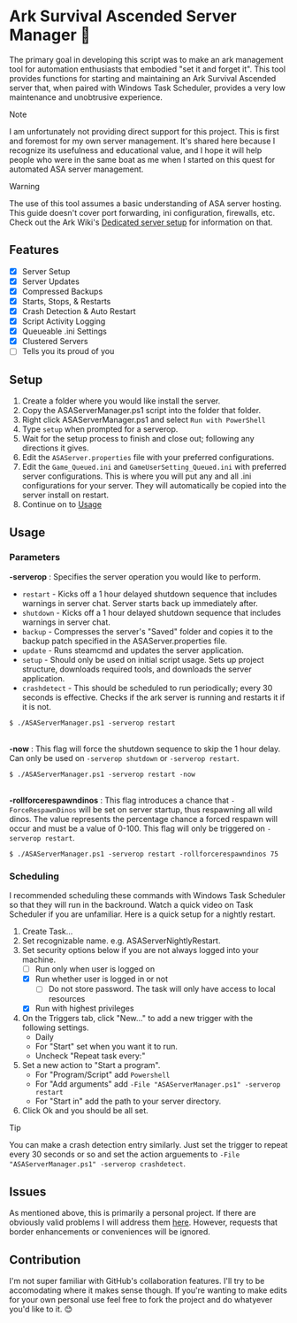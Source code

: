 # Ark Survival Ascended Server Manager 🦖
The primary goal in developing this script was to make an ark management tool for automation enthusiasts that embodied "set it and forget it". This tool provides functions for starting and maintaining an Ark Survival Ascended server that, when paired with Windows Task Scheduler, provides a very low maintenance and unobtrusive experience.

> [!Note]
> I am unfortunately not providing direct support for this project. This is first and foremost for my own server management. It's shared here because I recognize its usefulness and educational value, and I hope it will help people who were in the same boat as me when I started on this quest for automated ASA server management.

> [!WARNING]
> The use of this tool assumes a basic understanding of ASA server hosting. This guide doesn't cover port forwarding, ini configuration, firewalls, etc. Check out the Ark Wiki's [Dedicated server setup](https://ark.wiki.gg/wiki/Dedicated_server_setup) for information on that.

## Features
- [x] Server Setup
- [x] Server Updates
- [x] Compressed Backups
- [x] Starts, Stops, & Restarts
- [x] Crash Detection & Auto Restart
- [x] Script Activity Logging
- [x] Queueable .ini Settings
- [x] Clustered Servers
- [ ] Tells you its proud of you

## Setup
1. Create a folder where you would like install the server.
2. Copy the ASAServerManager.ps1 script into the folder that folder.
3. Right click ASAServerManager.ps1 and select ```Run with PowerShell```
4. Type ```setup``` when prompted for a serverop.
5. Wait for the setup process to finish and close out; following any directions it gives.
5. Edit the ```ASAServer.properties``` file with your preferred configurations.
6. Edit the ```Game_Queued.ini``` and ```GameUserSetting_Queued.ini``` with preferred server configurations. This is where you will put any and all .ini configurations for your server. They will automatically be copied into the server install on restart.
7. Continue on to [Usage](README.md#usage)

## Usage
### Parameters
**-serverop** : Specifies the server operation you would like to perform.
- ```restart``` - Kicks off a 1 hour delayed shutdown sequence that includes warnings in server chat. Server starts back up immediately after.
- ```shutdown``` - Kicks off a 1 hour delayed shutdown sequence that includes warnings in server chat.
- ```backup``` - Compresses the server's "Saved" folder and copies it to the backup patch specified in the ASAServer.properties file.
- ```update``` - Runs steamcmd and updates the server application.
- ```setup``` - Should only be used on initial script usage. Sets up project structure, downloads required tools, and downloads the server application.
- ```crashdetect``` - This should be scheduled to run periodically; every 30 seconds is effective. Checks if the ark server is running and restarts it if it is not.
```
$ ./ASAServerManager.ps1 -serverop restart
```

<br>**-now** : This flag will force the shutdown sequence to skip the 1 hour delay. Can only be used on ```-serverop shutdown``` or ```-serverop restart```.
```
$ ./ASAServerManager.ps1 -serverop restart -now
```

<br>**-rollforcerespawndinos** : This flag introduces a chance that ```-ForceRespawnDinos``` will be set on server startup, thus respawning all wild dinos. The value represents the percentage chance a forced respawn will occur and must be a value of 0-100. This flag will only be triggered on ```-serverop restart```.
```
$ ./ASAServerManager.ps1 -serverop restart -rollforcerespawndinos 75
```

### Scheduling
I recommended scheduling these commands with Windows Task Scheduler so that they will run in the backround. Watch a quick video on Task Scheduler if you are unfamiliar. Here is a quick setup for a nightly restart.
1. Create Task...
2. Set recognizable name. e.g. ASAServerNightlyRestart.
3. Set security options below if you are not always logged into your machine.
   - [ ] Run only when user is logged on
   - [x] Run whether user is logged in or not
     - [ ] Do not store password. The task will only have access to local resources
   - [x] Run with highest privileges
4. On the Triggers tab, click "New..." to add a new trigger with the following settings.
   - Daily
   - For "Start" set when you want it to run.
   - Uncheck "Repeat task every:"
5. Set a new action to "Start a program".
   - For "Program/Script" add ```Powershell```
   - For "Add arguments" add ```-File "ASAServerManager.ps1" -serverop restart```
   - For "Start in" add the path to your server directory.
6. Click Ok and you should be all set.

> [!TIP]
> You can make a crash detection entry similarly. Just set the trigger to repeat every 30 seconds or so and set the action arguements to ```-File "ASAServerManager.ps1" -serverop crashdetect```.

## Issues
As mentioned above, this is primarily a personal project. If there are obviously valid problems I will address them [here](https://github.com/HeyKrystal/asa-server-manager/issues/new). However, requests that border enhancements or conveniences will be ignored.

## Contribution
I'm not super familiar with GitHub's collaboration features. I'll try to be accomodating where it makes sense though. If you're wanting to make edits for your own personal use feel free to fork the project and do whatyever you'd like to it. 😊
